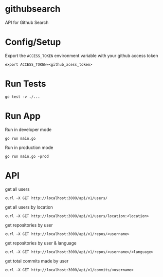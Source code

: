 # githubsearch

API for Github Search

# Config/Setup

Export the `ACCESS_TOKEN` environment variable with your github access token
```
export ACCESS_TOKEN=<github_acess_token>
```

# Run Tests
```
go test -v ./...
```

# Run App

Run in developer mode
```
go run main.go
```

Run in production mode
```
go run main.go -prod
```

# API

get all users
```
curl -X GET http://localhost:3000/api/v1/users/
```

get all users by location
```
curl -X GET http://localhost:3000/api/v1/users/location:<location>
```

get repositories by user
```
curl -X GET http://localhost:3000/api/v1/repos/<username>
```

get repositories by user & language
```
curl -X GET http://localhost:3000/api/v1/repos/<username>/<language>
```

get total commits made by user
```
curl -X GET http://localhost:3000/api/v1/commits/<username>
```
